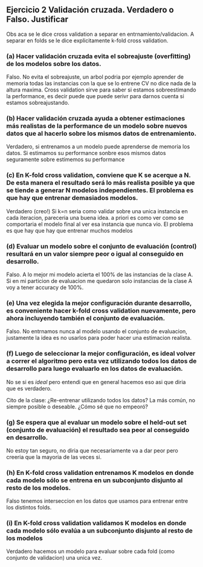 ## Ejercicio 2 Validación cruzada. Verdadero o Falso. Justificar

Obs aca se le dice cross validation a separar en entrnamiento/validacion. 
A separar en folds se le dice explicitamente k-fold cross validation.

### (a) Hacer validación cruzada evita el sobreajuste (overfitting) de los modelos sobre los datos.

Falso. No evita el sobreajuste, un arbol podria por ejemplo aprender de memoria todas las instancias con la que se lo entrene
CV no dice nada de la altura maxima. Cross validation sirve para saber si estamos sobreestimando la performance, es decir puede
que puede serivr para darnos cuenta si estamos sobreajustando.

### (b) Hacer validación cruzada ayuda a obtener estimaciones más realistas de la performance de un modelo sobre nuevos datos que al hacerlo sobre los mismos datos de entrenamiento.

Verdadero, si entrenamos a un modelo puede aprenderse de memoria los datos. Si estimamos su performance sonbre esos mismos datos
seguramente sobre estimemos su performance

### (c) En K-fold cross validation, conviene que K se acerque a N. De esta manera el resultado será lo más realista posible ya que se tiende a generar N modelos independientes. El problema es que hay que entrenar demasiados modelos.

Verdadero (creo!) Si k=n seria como validar sobre una unica instancia en cada iteracion, pareceria una buena idea.
a priori es como ver como se comportaria el modelo final al ver esa instancia que nunca vio. 
El problema es que hay que hay que entrenar muchos modelos 

### (d) Evaluar un modelo sobre el conjunto de evaluación (control) resultará en un valor siempre peor o igual al conseguido en desarrollo.

Falso. A lo mejor mi modelo acierta el 100% de las instancias de la clase A. Si en mi particion de evaluacion me quedaron 
solo instancias de la clase A voy a tener accuracy de 100%.

### (e) Una vez elegida la mejor configuración durante desarrollo, es conveniente hacer k-fold cross validation nuevamente, pero ahora incluyendo también el conjunto de evaluación.

Falso. No entrnamos nunca  al modelo usando el conjunto de evaluacion, justamente la idea es no usarlos para poder hacer una 
estimacion realista. 

### (f) Luego de seleccionar la mejor configuración, es ideal volver a correr el algoritmo pero esta vez utilizando todos los datos de desarrollo para luego evaluarlo en los datos de evaluación.


No se si es *ideal* pero entendi que en general hacemos eso asi que diria que es verdadero.

Cito de la clase: ¿Re-entrenar utilizando todos los datos? La más común, no siempre posible o deseable. ¿Cómo sé que no empeoró? 

### (g) Se espera que al evaluar un modelo sobre el held-out set (conjunto de evaluación) el resultado sea peor al conseguido en desarrollo.

No estoy tan seguro, no diria que necesariamente va a dar peor pero creeria que la mayoria de las veces si.


### (h) En K-fold cross validation entrenamos K modelos en donde cada modelo sólo se entrena en un subconjunto disjunto al resto de los modelos.

Falso tenemos interseccion en los datos que usamos para entrenar entre los distintos folds.

### (i) En K-fold cross validation validamos K modelos en donde cada modelo sólo evalúa a un subconjunto disjunto al resto de los modelos

Verdadero hacemos un modelo para evaluar sobre cada fold (como conjunto de validacion) una unica vez.